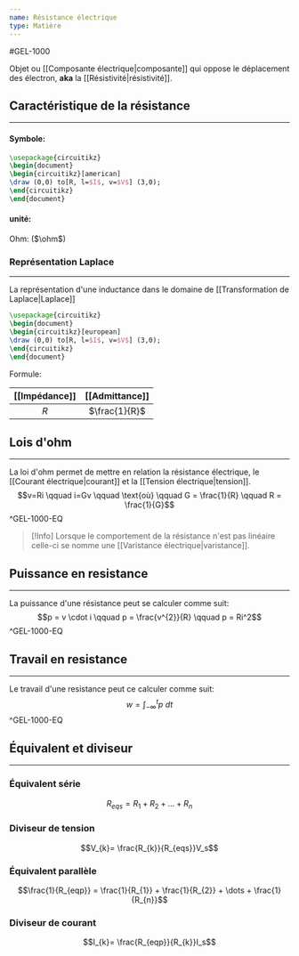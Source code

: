 ```yaml
---
name: Résistance électrique
type: Matière
---
```

#GEL-1000 

Objet ou [[Composante électrique|composante]] qui oppose le déplacement des électron, **aka** la [[Résistivité|résistivité]].

## Caractéristique de la résistance
---
#### Symbole:
```tikz
\usepackage{circuitikz}
\begin{document}
\begin{circuitikz}[american]
\draw (0,0) to[R, l=$I$, v=$V$] (3,0); 
\end{circuitikz} 
\end{document} 
```
#### unité:
Ohm: ($\ohm$)

### Représentation Laplace
---
La représentation d'une inductance dans le domaine de [[Transformation de Laplace|Laplace]]
```tikz
\usepackage{circuitikz}
\begin{document}
\begin{circuitikz}[european]
\draw (0,0) to[R, l=$I$, v=$V$] (3,0); 
\end{circuitikz} 
\end{document} 
```
Formule:

| [[Impédance]] | [[Admittance]] |
| :-----------: | :------------: |
|      $R$      | $\frac{1}{R}$  |

## Lois d'ohm
---
La loi d'ohm permet de mettre en relation la résistance électrique, le [[Courant électrique|courant]] et la [[Tension électrique|tension]].
$$v=Ri \qquad i=Gv \qquad \text{où} \qquad G = \frac{1}{R} \qquad R = \frac{1}{G}$$
^GEL-1000-EQ

>[!Info]
>Lorsque le comportement de la résistance n'est pas linéaire celle-ci se nomme une [[Varistance électrique|varistance]].

## Puissance en resistance
---
La puissance d'une résistance peut se calculer comme suit:
$$p = v \cdot i \qquad p = \frac{v^{2}}{R} \qquad p = Ri^2$$
^GEL-1000-EQ

## Travail en resistance
---
Le travail d'une resistance peut ce calculer comme suit:
$$w=\int_{-\infty}^{t}p \ dt$$
^GEL-1000-EQ

## Équivalent et diviseur
---
### Équivalent série
$$R_{eqs} = R_{1} + R_{2} + \dots + R_{n}$$
### Diviseur de tension
$$V_{k}= \frac{R_{k}}{R_{eqs}}V_s$$
### Équivalent parallèle
$$\frac{1}{R_{eqp}} = \frac{1}{R_{1}} + \frac{1}{R_{2}} + \dots + \frac{1}{R_{n}}$$
### Diviseur de courant
$$I_{k}= \frac{R_{eqp}}{R_{k}}I_s$$